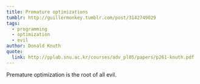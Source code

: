 ```yaml
---
title: Premature optimizations
tumblr: http://guillermonkey.tumblr.com/post/3142749029
tags:
  - programming
  - optimization
  - evil
author: Donald Knuth
quote:
  link: http://pplab.snu.ac.kr/courses/adv_pl05/papers/p261-knuth.pdf
---
```


Premature optimization is the root of all evil.
